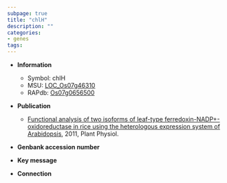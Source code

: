 ```yaml
---
subpage: true
title: "chlH"
description: ""
categories:
- genes
tags: 
---
```


* **Information**  
    + Symbol: chlH  
    + MSU: [LOC_Os07g46310](http://rice.plantbiology.msu.edu/cgi-bin/ORF_infopage.cgi?orf=LOC_Os07g46310)  
    + RAPdb: [Os07g0656500](http://rapdb.dna.affrc.go.jp/viewer/gbrowse_details/irgsp1?name=Os07g0656500)  

* **Publication**  
    + [Functional analysis of two isoforms of leaf-type ferredoxin-NADP+-oxidoreductase in rice using the heterologous expression system of Arabidopsis](http://www.ncbi.nlm.nih.gov/pubmed?term=Functional+analysis+of+two+isoforms+of+leaf-type+ferredoxin-NADP+-oxidoreductase+in+rice+using+the+heterologous+expression+system+of+Arabidopsis%5BTitle%5D), 2011, Plant Physiol.

* **Genbank accession number**  

* **Key message**  

* **Connection**  



